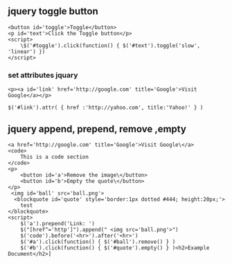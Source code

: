 
## jquery toggle button

    <button id='toggle'>Toggle</button>  
    <p id='text'>Click the Toggle button</p>  
    <script>  
        \$('#toggle').click(function() { $('#text').toggle('slow', 'linear') })  
    </script>




### set attributes jquary  
    <p><a id='link' href='http://google.com' title='Google'>Visit Google</a></p>  
    
    $('#link').attr( { href :'http://yahoo.com', title:'Yahoo!' } ) 


## jquery append, prepend, remove ,empty  

    <a href='http://google.com' title='Google'>Visit Google\</a>    
    <code>   
        This is a code section   
    </code>  
    <p>  
        <button id='a'>Remove the image\</button>  
        <button id='b'>Empty the quote\</button>  
    </p>  
     <img id='ball' src='ball.png'>  
      <blockquote id='quote' style='border:1px dotted #444; height:20px;'>  
        test  
    </blockquote>  
    <script>  
        $('a').prepend('Link: ')  
        $("[href^='http']").append(" <img src='ball.png'>")  
        $('code').before('<hr>').after('<hr>')  
        $('#a').click(function() { $('#ball').remove() } )  
        $('#b').click(function() { $('#quote').empty() } )<h2>Example Document</h2>]  
        